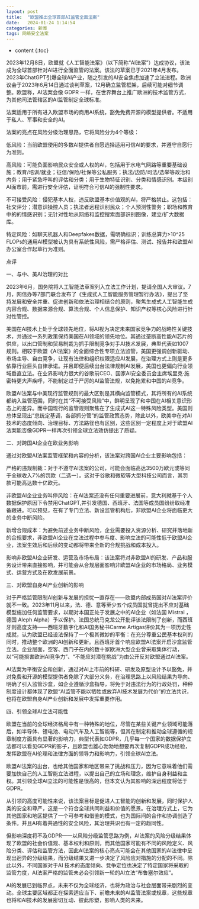 ```yaml
---
layout: post
title:  "欧盟推出全球首部AI监管全面法案"
date:   2024-01-24 1:14:54
categories: 新闻
tags: 网络安全法案
---
```


* content
{:toc}

2023年12月8日，欧盟就《人工智能法案》（以下简称“AI法案”）达成协议，该法成为全球首部针对AI进行全面监管的法案。该法的草案已于2021年4月发布。2023年ChatGPT引爆全球AI产业，随之引发的AI安全焦虑加速了立法进程。欧洲议会于2023年6月14日通过谈判草案，12月确立监管框架，后续可能对细节调整。欧盟称，AI法案会像 GDPR 一样，在世界舞台上推广欧洲的技术监管方式，为其他司法管辖区的AI监管制定全球标准。

法案适用于所有进入欧盟市场的商用AI系统，豁免免费开源的模型提供者。不适用于私人、军事和安全的AI。

法案的亮点在风险分级治理思路，它将风险分为4个等级：

低风险：当前欧盟使用的多数AI提供者自愿选择适用可信AI的要求，并遵守自愿行为准则。

高风险：可能负面影响民众安全或人权的AI，包括用于水电气网路等重要基础设施；教育/培训/就业；征信/保险/社保等公私服务；执法/边防/司法/选举等政治和内务；用于紧急呼叫的评估和分类；用于生物特征识别、分类和情感识别。本级别AI面市前，需进行安全评估，证明符合可信AI的强制性要求。

不可接受风险：侵犯基本人权，违反欧盟基本价值观的AI，将严格禁止。这包括：社交评分；潜意识操控人员；执法者远程识别民众；个人预测性警务；职场和教育中的的情感识别；无针对性地从网络和监控搜索面部识别图像，建立/扩大数据库。

特定风险：如聊天机器人和Deepfakes数据，需明确标识；训练总算力>10^25 FLOPs的通用AI模型被认为具有系统性风险，需严格评估、测试、报告并和欧盟AI办公室合作起草行为准则。

点评

一、与中、美AI治理的对比

2023年6月，国务院将人工智能法草案列入立法工作计划，提请全国人大审议。7月，网信办等7部门联合发布了《生成式人工智能服务管理暂行办法》，提出了坚持发展和安全并重、促进创新和依法治理相结合的原则，聚焦生成式人工智能生成内容合规、数据来源合规、算法合规、个人信息保护、知识产权等核心风险进行针对性管控。

美国在AI技术上处于全球领先地位，将AI视为决定未来国家竞争力的战略性关键技术，并通过一系列政策保持美国在AI领域的领先地位。其通过垄断高性能AI芯片的供应，以出口管制和贸易制裁为抓手限制竞争对手AI技术发展，典型代表如1007规则。相较于欧盟《AI法案》的全面综合性专项立法监管，美国更强调创新驱动、市场主导、自由竞争，让现有法律和组织权限适应AI发展，在治理方式上则是更多依靠行业巨头自律承诺。并且即便后续出台法律规制AI发展，美国也更偏向行业领域垂直立法。在业界影响力很大的谷歌前CEO、国家AI安全委员会主席埃里克·施密特更大声疾呼，不能制定过于严厉的AI监管法规，以免拖累和中国的AI竞争。

欧盟AI法案与中美现行监管规则的最大区别是其横向监管模式，其将所有的AI系统都纳入监管范围，同时在其“不可接受风险”中，鲜明呈现了和中国在AI相关意识形态上的差异。而中国现行的监管规则聚焦在了生成式AI这一特殊风险类型。美国则总体呈现出“总统定基调，各部抓分管”的监管政策态势，除此以外，欧美中在对AI技术的态度倾向、治理目标、方法路径也有区别，这些区别一定程度上对于欧盟AI法案能否像GDPR一样再次引领全球立法效仿提出了质疑。

二、对跨国AI企业在欧业务影响

通过对欧盟AI法案监管框架和内容的分析，该法案对跨国AI企业主要影响包括：

严格的违规制裁：对于不遵守AI法案的公司，可能会面临高达3500万欧元或等同于全球收入7%的罚款（二选一）。这对于谷歌和微软等大型科技公司而言，其罚款可能高达数十亿欧元。

非欧盟AI企业业务叫停风险：在AI法案还没有任何重要进展前，意大利就基于个人数据保护原因下令禁用ChatGPT,并引发德国、西班牙、法国等成员国纷纷取经准备跟进。可以预见，在有了专门立法、新设监管机构后，非欧盟AI企业将面临更大的业务中断风险。

新增合规成本：为避免前述业务中断风险，企业需要投入资源分析、研究并落地新的合规要求，非欧盟AI企业在立法过程中参与度、影响立法的可能性低于欧盟AI企业，法案生效后和后续的变动都将带来全新的合规挑战和成本投入。

影响非欧盟AI企业研发、运营及市场布局：该法案将对非欧盟AI的研发、产品和服务设计带来直接影响，并可能会从合规层面影响非欧盟AI企业的市场格局、业务模式、运营方式及在欧发展前景。

三、对欧盟自身AI产业创新的影响

对于严格监管限制AI创新与发展的担忧一直存在——欧盟内部成员国对AI法案评价就不一致。2023年11月以来，法、德、意等至少五个成员国就曾提出不应对基础模型施加任何监管要求，以期对本国正处于发展之中的AI企业（如法国 Mistral ，德国 Aleph Alpha）予以保护。法国总统马克龙公开批评该法限制了创新，而西班牙则高度支持——西班牙数字化和AI国务秘书Carme Artigas评价其为一项历史性成就，认为欧盟已经设法保持了一个极其微妙的平衡：在充分尊重公民基本权利的同时，推动整个欧洲的AI创新和更新。且西班牙首个响应欧盟AI法案开启沙盒监管立法。企业层面，空客、西门子在内的数十家欧洲大型企业曾采取集体行动，以“可能损害欧洲AI竞争力”、“不能应对潜在挑战”为由公开反对欧盟通过AI法案。

AI法案为平衡安全和创新，通过对AI上市前的科研、研发及原型设计予以豁免，并对免费和开源的模型提供者免除了大部分义务，在治理思路上以风险结果为导向、明确了引入监管沙盒，如企业遵循沙盒指导，将免于对违法行为的行政处罚，种种制度设计都体现了欧盟“AI监管不能以牺牲或放弃AI技术发展为代价”的立法共识，也将在欧盟自身AI产业创新和发展中发挥重要作用。

四、引领全球AI立法可能性

欧盟在当前的全球经济格局中有一种特殊的地位，尽管在某些关键产业领域可能落后，如半导体、锂电池、电动汽车及人工智能等，但其在制定和推动全球遵循的规章制度方面具有显著的影响力，典型代表如GDPR，几乎每一个国家的数据保护立法都可以看见GDPR的影子，且欧盟也雄心勃勃地想要再次复制GDPR成功经验，发挥欧盟在AI伦理和法律方面的领导力和影响力，引领全球AI立法。

欧盟AI法案的出台，也给其他国家和地区带来了挑战和压力，因为它意味着他们需要加快自己的人工智能立法进程，以提出自己的立场和理念，维护自身利益和主权。其引领全球AI立法的可能性是很高的，但本文认为其影响的深远程度将低于GDPR。

从引领的高度可能性来说，该法案目标是促进人工智能的创新和发展，同时保护人类的安全和尊严，这是一个符合全球共同利益和价值的愿景。在治理方式上，它为其他国家和地区提供了一个可参考和借鉴的模式，也为国际间的合作和协调创造了条件。并且AI有着共通性的安全风险，其治理共识也有一定的趋同性。

但影响深度将不及GDPR——以风险分级监管思路为例，AI法案的风险分级结果体现了欧盟的社会价值观、基本权利和原则，而其他国家可能有不同的风险定义、风险分类、评估和监管方法，因此AI法案的核心亮点可能会在其他国家的AI法律中呈现出迥异的分级结果，而分级结果又进一步决定了风险应对措施的分配的不同。除此以外，不同国家对于AI 技术的态度倾向、竞争定位也决定了特定国家将采取的监管力度，AI法案严格的监管未必会引领新一轮的AI立法“布鲁塞尔效应”。

AI的发展已到临界点，未来不仅为全球经济，也将为政治与社会层面带来剧烈的变动。全球主要区域都正在探索适应当下、前瞻未来的AI监管法案或规章，这些规章也将和AI技术的发展密切互动、彼此形塑，影响人类的未来。
